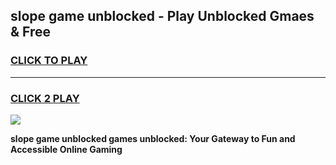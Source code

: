 
## slope game unblocked - Play Unblocked Gmaes & Free
<h3>
<a href="https://premium.freeplayer.one?title=slope_game_unblocked&ref=19F">CLICK TO PLAY</a></h3>
<hr>

<h3>
<a href="https://premium.freeplayer.one?title=slope_game_unblocked&ref=19F">CLICK 2 PLAY</a>
  
</h3>

<a href="https://premium.freeplayer.one?title=slope_game_unblocked&ref=19F/"><img src="https://clearcache.store/games.png"></a>


**slope game unblocked games unblocked: Your Gateway to Fun and Accessible Online Gaming**
